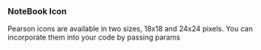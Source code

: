 ### NoteBook Icon
Pearson icons are available in two sizes, 18x18 and 24x24 pixels. You can incorporate them into your code by passing params

